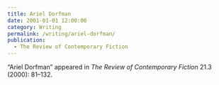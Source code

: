 ```yaml
---
title: Ariel Dorfman
date: 2001-01-01 12:00:00
category: Writing
permalink: /writing/ariel-dorfman/
publication:
  - The Review of Contemporary Fiction
---
```

“Ariel Dorfman” appeared in <em>The Review of Contemporary Fiction</em> 21.3 (2000): 81–132.
